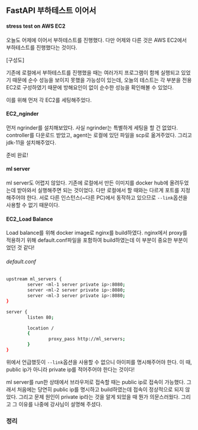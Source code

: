 ## FastAPI 부하테스트 이어서

#### stress test on AWS EC2

오늘도 어제에 이어서 부하테스트를 진행했다. 다만 어제와 다른 것은 AWS EC2에서 부하테스트를 진행했다는 것이다. 

[구성도]

기존에 로컬에서 부하테스트를 진행했을 때는 여러가지 프로그램이 함께 실행되고 있었기 때문에 순수 성능을 보이지 못했을 가능성이 있는데, 오늘의 테스트는 각 부분을 전용 EC2로 구성하였기 때문에 방해요인이 없이 순수한 성능을 확인해볼 수 있었다. 

이를 위해 먼저 각 EC2를 세팅해주었다.

#### EC2_nginder

먼저 ngrinder를 설치해보았다. 사실 ngrinder는 특별하게 세팅을 할 건 없었다. controller를 다운로드 받았고, agent는 로컬에 있던 파일을 scp로 옮겨주었다. 그리고 jdk-11을 설치해주었다. 

준비 완료!

#### ml server

ml server도 어렵지 않았다. 기존에 로컬에서 만든 이미지를 docker hub에 올려두었는데 받아와서 실행해주면 되는 것이었다. 다만 로컬에서 할 때와는 다르게 포트를 지정해주어야 한다. 서로 다른 인스턴스(~다른 PC)에서 동작하고 있으므로 `--link`옵션을 사용할 수 없기 때문이다.

#### EC2_Load Balance

Load balance를 위해 docker image로 nginx를 build하였다. nginx에서 proxy를 적용하기 위해 default.conf파일을 포함하여 build하였는데 이 부분이 중요한 부분이었던 것 같다!

###### default.conf
```bash
upstream ml_servers {
        server <ml-1 server private ip>:8080;
        server <ml-2 server private ip>:8080;
        server <ml-3 server private ip>:8080;
}

server {
        listen 80;

        location /
        {
                proxy_pass http://ml_servers;
        }
}
```

위에서 언급했듯이 `--link`옵션을 사용할 수 없으니 아이피를 명시해주어야 한다. 이 때, public ip가 아니라 private ip를 적어주어야 한다는 것이다!

ml server를 run한 상태에서 브라우저로 접속할 때는 public ip로 접속이 가능했다. 그래서 처음에는 당연히 public ip를 명시하고 build하였는데 접속이 정상적으로 되지 않았다. 그리고 문제 원인이 private ip라는 것을 알게 되었을 때 뭔가 의문스러웠다. 그리고 그 이유를 나중에 강사님이 설명해 주셨다.

### 정리
